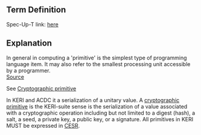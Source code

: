 ## Term Definition

Spec-Up-T link: <a href='https://weboftrust.github.io/WOT-terms/docs/glossary/primitive'>here</a>

## Explanation
In general in computing a 'primitive' is the simplest type of programming language item. It may also refer to the smallest processing unit accessible by a programmer.  
[Source](https://www.techopedia.com/definition/3860/primitive)

See [Cryptographic primitive](cryptographic-primitive)

In KERI and ACDC it a serialization of a unitary value. A [cryptographic primitive](cryptographic-primitive) is the KERI-suite sense is the serialization of a value associated with a cryptographic operation including but not limited to a digest (hash), a salt, a seed, a private key, a public key, or a signature. All primitives in KERI MUST be expressed in [CESR](composable-event-streaming-representation).